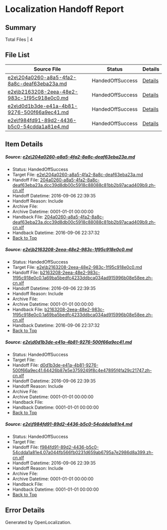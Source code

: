 # <a name='report-top'></a> Localization Handoff Report

## Summary
 Total Files | 4

## File List
 Source File | Status | Details 
 ----------- | ------ | ------- 
 [e2e\204a0260-a8a5-4fa2-8a8c-deaf63eba23a.md](https://github.com/OpenLocalizationTestOrg/ol-test0/blob/337b1650104bd5066e9cf5594eef5269d5f8573d/e2e/204a0260-a8a5-4fa2-8a8c-deaf63eba23a.md) | HandedOffSuccess | [Details](#9a22a6ba12328d8d0b182b2c6985d0125155819a2)
 [e2e\b2163208-2eea-48e2-983c-1f95c918e0c0.md](https://github.com/OpenLocalizationTestOrg/ol-test0/blob/337b1650104bd5066e9cf5594eef5269d5f8573d/e2e/b2163208-2eea-48e2-983c-1f95c918e0c0.md) | HandedOffSuccess | [Details](#bae23a1120e449f3b85961c8cef77ecb1354971b4)
 [e2e\d0d1b3de-e41a-4b81-9276-500f66a9ec41.md](https://github.com/OpenLocalizationTestOrg/ol-test0/blob/efebf21c55e30d80a9cde83b0bc13e513b3aeb34/e2e/d0d1b3de-e41a-4b81-9276-500f66a9ec41.md) | HandedOffSuccess | [Details](#ba6f0eec9b13d3314f1e2bbcee4266d55631f5215)
 [e2e\f984fd91-89d2-4436-b5c0-54cdda1a81e4.md](https://github.com/OpenLocalizationTestOrg/ol-test0/blob/c2037c7bfa7a95f95a01c0783aa260582ec2557e/e2e/f984fd91-89d2-4436-b5c0-54cdda1a81e4.md) | HandedOffSuccess | [Details](#b313b4730e9e942772213aa63288a21713a8ac6e6)

## Item Details
##### <a name='9a22a6ba12328d8d0b182b2c6985d0125155819a2'></a> Source: [e2e\204a0260-a8a5-4fa2-8a8c-deaf63eba23a.md](https://github.com/OpenLocalizationTestOrg/ol-test0/blob/337b1650104bd5066e9cf5594eef5269d5f8573d/e2e/204a0260-a8a5-4fa2-8a8c-deaf63eba23a.md)
* Status: HandedOffSuccess
* Target File: [e2e\204a0260-a8a5-4fa2-8a8c-deaf63eba23a.md](https://github.com/OpenLocalizationTestOrg/ol-test0-zhcn/blob/4597627d387e10c317ebed0617a326959a1cce80/e2e/204a0260-a8a5-4fa2-8a8c-deaf63eba23a.md)
* Handoff File: [204a0260-a8a5-4fa2-8a8c-deaf63eba23a.dcc39d8db00c5918c88088c81bb2b97acad409b9.zh-cn.xlf](https://github.com/OpenLocalizationTestOrg/ol-test0-handoff/blob/d2f80136065e74d8420145c8e08353a798b1fe19/ol-handoff/OpenLocalizationTestOrg/ol-test0-zhcn/ci/ht/204a0260-a8a5-4fa2-8a8c-deaf63eba23a.dcc39d8db00c5918c88088c81bb2b97acad409b9.zh-cn.xlf)
* Handoff Datetime: 2016-09-06 22:39:35
* Handoff Reason: Include
* Archive File: 
* Archive Datetime: 0001-01-01 00:00:00
* Handback File: [204a0260-a8a5-4fa2-8a8c-deaf63eba23a.dcc39d8db00c5918c88088c81bb2b97acad409b9.zh-cn.xlf](https://github.com/OpenLocalizationTestOrg/ol-test0-handback/blob/6666e881e6d41b50db3b1b862caaf9e12c5094fd/ol-handback/OpenLocalizationTestOrg/ol-test0-zhcn/ci/high/204a0260-a8a5-4fa2-8a8c-deaf63eba23a.dcc39d8db00c5918c88088c81bb2b97acad409b9.zh-cn.xlf)
* Handback Datetime: 2016-09-06 22:37:32
* [Back to Top](#report-top)

##### <a name='bae23a1120e449f3b85961c8cef77ecb1354971b4'></a> Source: [e2e\b2163208-2eea-48e2-983c-1f95c918e0c0.md](https://github.com/OpenLocalizationTestOrg/ol-test0/blob/337b1650104bd5066e9cf5594eef5269d5f8573d/e2e/b2163208-2eea-48e2-983c-1f95c918e0c0.md)
* Status: HandedOffSuccess
* Target File: [e2e\b2163208-2eea-48e2-983c-1f95c918e0c0.md](https://github.com/OpenLocalizationTestOrg/ol-test0-zhcn/blob/4597627d387e10c317ebed0617a326959a1cce80/e2e/b2163208-2eea-48e2-983c-1f95c918e0c0.md)
* Handoff File: [b2163208-2eea-48e2-983c-1f95c918e0c0.1a69ba5bedfc4233ddbca034ad915996b08e58ee.zh-cn.xlf](https://github.com/OpenLocalizationTestOrg/ol-test0-handoff/blob/d2f80136065e74d8420145c8e08353a798b1fe19/ol-handoff/OpenLocalizationTestOrg/ol-test0-zhcn/ci/ht/b2163208-2eea-48e2-983c-1f95c918e0c0.1a69ba5bedfc4233ddbca034ad915996b08e58ee.zh-cn.xlf)
* Handoff Datetime: 2016-09-06 22:39:35
* Handoff Reason: Include
* Archive File: 
* Archive Datetime: 0001-01-01 00:00:00
* Handback File: [b2163208-2eea-48e2-983c-1f95c918e0c0.1a69ba5bedfc4233ddbca034ad915996b08e58ee.zh-cn.xlf](https://github.com/OpenLocalizationTestOrg/ol-test0-handback/blob/6666e881e6d41b50db3b1b862caaf9e12c5094fd/ol-handback/OpenLocalizationTestOrg/ol-test0-zhcn/ci/high/b2163208-2eea-48e2-983c-1f95c918e0c0.1a69ba5bedfc4233ddbca034ad915996b08e58ee.zh-cn.xlf)
* Handback Datetime: 2016-09-06 22:37:32
* [Back to Top](#report-top)

##### <a name='ba6f0eec9b13d3314f1e2bbcee4266d55631f5215'></a> Source: [e2e\d0d1b3de-e41a-4b81-9276-500f66a9ec41.md](https://github.com/OpenLocalizationTestOrg/ol-test0/blob/efebf21c55e30d80a9cde83b0bc13e513b3aeb34/e2e/d0d1b3de-e41a-4b81-9276-500f66a9ec41.md)
* Status: HandedOffSuccess
* Target File: 
* Handoff File: [d0d1b3de-e41a-4b81-9276-500f66a9ec41.64426b87e5e3759249f8c4e47895f4fa29c21747.zh-cn.xlf](https://github.com/OpenLocalizationTestOrg/ol-test0-handoff/blob/d2f80136065e74d8420145c8e08353a798b1fe19/ol-handoff/OpenLocalizationTestOrg/ol-test0-zhcn/ci/ht/d0d1b3de-e41a-4b81-9276-500f66a9ec41.64426b87e5e3759249f8c4e47895f4fa29c21747.zh-cn.xlf)
* Handoff Datetime: 2016-09-06 22:39:35
* Handoff Reason: Include
* Archive File: 
* Archive Datetime: 0001-01-01 00:00:00
* Handback File: 
* Handback Datetime: 0001-01-01 00:00:00
* [Back to Top](#report-top)

##### <a name='b313b4730e9e942772213aa63288a21713a8ac6e6'></a> Source: [e2e\f984fd91-89d2-4436-b5c0-54cdda1a81e4.md](https://github.com/OpenLocalizationTestOrg/ol-test0/blob/c2037c7bfa7a95f95a01c0783aa260582ec2557e/e2e/f984fd91-89d2-4436-b5c0-54cdda1a81e4.md)
* Status: HandedOffSuccess
* Target File: 
* Handoff File: [f984fd91-89d2-4436-b5c0-54cdda1a81e4.07a044fb566fb0231d659ab6795a7e2986d8a399.zh-cn.xlf](https://github.com/OpenLocalizationTestOrg/ol-test0-handoff/blob/d2f80136065e74d8420145c8e08353a798b1fe19/ol-handoff/OpenLocalizationTestOrg/ol-test0-zhcn/ci/ht/f984fd91-89d2-4436-b5c0-54cdda1a81e4.07a044fb566fb0231d659ab6795a7e2986d8a399.zh-cn.xlf)
* Handoff Datetime: 2016-09-06 22:39:35
* Handoff Reason: Include
* Archive File: 
* Archive Datetime: 0001-01-01 00:00:00
* Handback File: 
* Handback Datetime: 0001-01-01 00:00:00
* [Back to Top](#report-top)


## Error Details

Generated by OpenLocalization.
